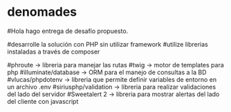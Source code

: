# denomades

#Hola hago entrega de desafío propuesto.

#desarrolle la solución con PHP sin utilizar framework
#utilize librerias instaladas a través de composer

#phroute -> libreria para manejar las rutas
#twig -> motor de templates para php
#illuminate/database -> ORM para el manejo de consultas a la BD
#vlucas/phpdotenv -> libreria que permite definir variables de entorno en un archivo .env
#siriusphp/validation -> libreria para realizar validaciones del lado del servidor
#Sweetalert 2 -> libreria para mostrar alertas del lado del cliente con javascript
